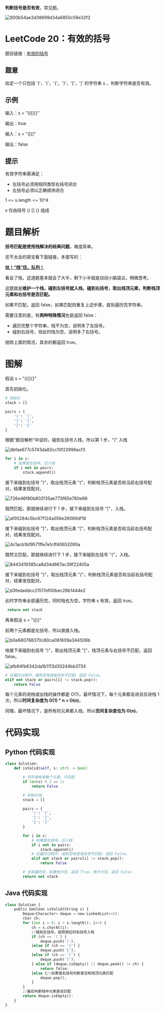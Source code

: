 **判断括号是否有效**，常见题。



![800b54ae3d38699d34a6850c59e32f2](https://gitee.com/codegoudan/codegoudanIMG/raw/master/202201/20220102_163457389_0.jpg)



# LeetCode 20：有效的括号

题目链接：[有效的括号](https://leetcode-cn.com/problems/valid-parentheses/)



## 题意

给定一个只包括 '('，')'，'{'，'}'，'['，']' 的字符串 s ，判断字符串是否有效。



## 示例

输入：s = "()[]{}"

输出：true



输入：s = "([)]"

输出：false



## 提示

有效字符串需满足：

- 左括号必须用相同类型右括号闭合
- 左括号必须以正确顺序闭合

1 <= s.length <= 10^4

s 仅由括号 () [] {} 组成



# 题目解析

**括号匹配是使用栈解决的经典问题**，难度简单。

还不太会的臭宝看下面链接，本蛋写的：

**[呔！“栈”住，队列！](http://mp.weixin.qq.com/s?__biz=MzI0NjAxMDU5NA==&mid=2475919772&idx=1&sn=8574188f72d892d501f15956b6a2a629&chksm=ff22ee11c8556707dd6d5af977125ce6698ebbcfaa3b9083e14c3658d2975761079a9c2082a4&scene=21#wechat_redirect)**

看会了栈，这道题基本就会了大半，剩下小半就是动动小脑袋瓜，稍微思考。

这题就是**维护一个栈，碰到左括号就入栈，碰到右括号，取出栈顶元素，判断栈顶元素和右括号是否匹配。**

如果不匹配，返回 false，如果匹配则重复上述步骤，直到遍历完字符串。

需要注意的是，有**两种特殊情况**也是返回 false：

- 遍历完整个字符串，栈不为空，说明多了左括号。
- 碰到右括号，但此时栈为空，说明多了右括号。

抛除上面的情况，其余的都返回 true。



# 图解

假设 s = "()[]{}"

首先初始化。

```Python
# 初始化
stack = []

pairs = {
    ')': '(',
    ']': '[',
    '}': '{'
}

```

根据“题目解析”中说的，碰到左括号入栈，所以第 1 步，"(" 入栈

![dbfae677c5743da82cc10f22996acf3](https://gitee.com/codegoudan/codegoudanIMG/raw/master/202201/20220102_163706223_0.jpg)

```Python
for i in s:
    # 如果是左括号，压入栈
    if i not in pairs:
        stack.append(i)
```

接下来碰到右括号 ")"，取出栈顶元素 "("，判断栈顶元素是否和当前右括号配对，结果发现配对。

![726e46f80b802f35ae773f65e780e96](https://gitee.com/codegoudan/codegoudanIMG/raw/master/202201/20220102_163742461_0.jpg)

既然匹配，那就继续进行下 1 步，接下来碰到左括号 "["，入栈。

![af05284c5bc67f124a056e26069df18](https://gitee.com/codegoudan/codegoudanIMG/raw/master/202201/20220102_163802435_0.jpg)

接下来碰到右括号 "]"，取出栈顶元素 "["，判断栈顶元素是否和当前右括号配对，结果发现配对。

![4c1acb1bf9571ffe7e1cff40652095a](https://gitee.com/codegoudan/codegoudanIMG/raw/master/202201/20220102_163829144_0.jpg)

既然又匹配，那就继续进行下 1 步，接下来碰到左括号 "{"，入栈。

![8443419385ca8d34d667ac39f22405a](https://gitee.com/codegoudan/codegoudanIMG/raw/master/202201/20220102_163849155_0.jpg)

接下来碰到右括号 "}"，取出栈顶元素 "{"，判断栈顶元素是否和当前右括号配对，结果发现配对。

![d3fedaddcc21517ef00bec28b1444e2](https://gitee.com/codegoudan/codegoudanIMG/raw/master/202201/20220102_163907396_0.jpg)

此时字符串全部遍历完，同时栈也为空，字符串 s 有效，返回 true。

```Python
 return not stack
```

再来假设 s = "([)]"

前两个元素都是左括号，所以直接入栈。

![b0e680768370c80ca081609a344506b](https://gitee.com/codegoudan/codegoudanIMG/raw/master/202201/20220102_163953179_0.jpg)

啥接下来碰到右括号 ")"，取出栈顶元素 "["，栈顶元素与右括号不匹配，返回 false。

![afb94fb6342da1b1113d30244bb3734](https://gitee.com/codegoudan/codegoudanIMG/raw/master/202201/20220102_164013549_0.jpg)

```Python
# 在遍历过程中，碰到空栈或者括号不匹配，返回 False。
elif not stack or pairs[i] != stack.pop():
    return False
```

每个元素的进栈或出栈的操作都是 O(1)，最坏情况下，每个元素都会进且仅进栈 1 次，所以**时间复杂度为 O(1) \* n = O(n)**。

同理，最坏情况下，是所有的元素都入栈，所以**空间复杂度也为 O(n)**。



# 代码实现



## Python 代码实现

```Python
class Solution:
    def isValid(self, s: str) -> bool:

        # 字符串有奇数个元素，不匹配
        if len(s) % 2 == 1:
            return False

        # 初始化栈
        stack = []

        pairs = {
            ')': '(',
            ']': '[',
            '}': '{'
        }

        for i in s:
            # 如果是左括号，压入栈
            if i not in pairs:
                stack.append(i)
            # 在遍历过程中，碰到空栈或者括号不匹配，返回 False。
            elif not stack or pairs[i] != stack.pop():
                return False

        # 全部遍历完，如果栈为空，返回 True，栈不为空，返回 False
        return not stack
```



## Java 代码实现

```Python
class Solution {
    public boolean isValid(String s) {
        Deque<Character> deque = new LinkedList<>();
        char ch;
        for (int i = 0; i < s.length(); i++) {
            ch = s.charAt(i);
            //碰到左括号，就把相应的右括号入栈
            if (ch == '(') {
                deque.push(')');
            }else if (ch == '{') {
                deque.push('}');
            }else if (ch == '[') {
                deque.push(']');
            } else if (deque.isEmpty() || deque.peek() != ch) {
                return false;
            }else {//如果是右括号判断是否和栈顶元素匹配
                deque.pop();
            }
        }
        //最后判断栈中元素是否匹配
        return deque.isEmpty();
    }
}
```


